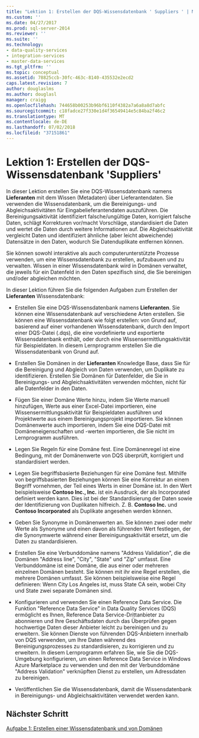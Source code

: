```yaml
---
title: "Lektion 1: Erstellen der DQS-Wissensdatenbank ' Suppliers ' | Microsoft-Dokumentation"
ms.custom: ''
ms.date: 04/27/2017
ms.prod: sql-server-2014
ms.reviewer: ''
ms.suite: ''
ms.technology:
- data-quality-services
- integration-services
- master-data-services
ms.tgt_pltfrm: ''
ms.topic: conceptual
ms.assetid: 78825ccb-30fc-463c-8140-435532e2ecd2
caps.latest.revision: 7
author: douglaslms
ms.author: douglasl
manager: craigg
ms.openlocfilehash: 744658b00253b96bf6110f4382a7a6a8a8d7abfc
ms.sourcegitcommit: c18fadce27f330e1d4f36549414e5c84ba2f46c2
ms.translationtype: MT
ms.contentlocale: de-DE
ms.lasthandoff: 07/02/2018
ms.locfileid: "37151861"
---
```

# <a name="lesson-1-creating-the-suppliers-dqs-knowledge-base"></a>Lektion 1: Erstellen der DQS-Wissensdatenbank 'Suppliers'
  In dieser Lektion erstellen Sie eine DQS-Wissensdatenbank namens **Lieferanten** mit dem Wissen (Metadaten) über Lieferantendaten. Sie verwenden die Wissensdatenbank, um die Bereinigungs- und Abgleichsaktivitäten für Eingabelieferantendaten auszuführen. Die Bereinigungsaktivität identifiziert falsche/ungültige Daten, korrigiert falsche Daten, schlägt Korrekturen vor/macht Vorschläge, standardisiert die Daten und wertet die Daten durch weitere Informationen auf. Die Abgleichsaktivität vergleicht Daten und identifiziert ähnliche (aber leicht abweichende) Datensätze in den Daten, wodurch Sie Datenduplikate entfernen können.  
  
 Sie können sowohl interaktive als auch computerunterstützte Prozesse verwenden, um eine Wissensdatenbank zu erstellen, aufzubauen und zu verwalten. Wissen in einer Wissensdatenbank wird in Domänen verwaltet, die jeweils für ein Datenfeld in den Daten spezifisch sind, die Sie bereinigen und/oder abgleichen möchten.  
  
 In dieser Lektion führen Sie die folgenden Aufgaben zum Erstellen der **Lieferanten** Wissensdatenbank:  
  
-   Erstellen Sie eine DQS-Wissensdatenbank namens **Lieferanten**. Sie können eine Wissensdatenbank auf verschiedene Arten erstellen. Sie können eine Wissensdatenbank wie folgt erstellen: von Grund auf, basierend auf einer vorhandenen Wissensdatenbank, durch den Import einer DQS-Datei (.dqs), die eine vordefinierte und exportierte Wissensdatenbank enthält, oder durch eine Wissensermittlungsaktivität für Beispieldaten. In diesem Lernprogramm erstellen Sie die Wissensdatenbank von Grund auf.  
  
-   Erstellen Sie Domänen in der **Lieferanten** Knowledge Base, dass Sie für die Bereinigung und Abgleich von Daten verwenden, um Duplikate zu identifizieren. Erstellen Sie Domänen für Datenfelder, die Sie in Bereinigungs- und Abgleichsaktivitäten verwenden möchten, nicht für alle Datenfelder in den Daten.  
  
-   Fügen Sie einer Domäne Werte hinzu, indem Sie Werte manuell hinzufügen, Werte aus einer Excel-Datei importieren, eine Wissensermittlungsaktivität für Beispieldaten ausführen und Projektwerte aus einem Bereinigungsprojekt importieren. Sie können Domänenwerte auch importieren, indem Sie eine DQS-Datei mit Domäneneigenschaften und -werten importieren, die Sie nicht im Lernprogramm ausführen.  
  
-   Legen Sie Regeln für eine Domäne fest. Eine Domänenregel ist eine Bedingung, mit der Domänenwerte von DQS überprüft, korrigiert und standardisiert werden.  
  
-   Legen Sie begriffsbasierte Beziehungen für eine Domäne fest. Mithilfe von begriffsbasierten Beziehungen können Sie eine Korrektur an einem Begriff vornehmen, der Teil eines Werts in einer Domäne ist. In den Wert beispielsweise **Contoso Inc., Inc.** ist ein Ausdruck, der als Incorporated definiert werden kann. Dies ist bei der Standardisierung der Daten sowie der Identifizierung von Duplikaten hilfreich. Z. B. **Contoso Inc.** und **Contoso Incorporated** als Duplikate angesehen werden können.  
  
-   Geben Sie Synonyme in Domänenwerten an. Sie können zwei oder mehr Werte als Synonyme und einen davon als führenden Wert festlegen, der die Synonymwerte während einer Bereinigungsaktivität ersetzt, um die Daten zu standardisieren.  
  
-   Erstellen Sie eine Verbunddomäne namens "Address Validation", die die Domänen "Address line", "City", "State" und "Zip" umfasst. Eine Verbunddomäne ist eine Domäne, die aus einer oder mehreren einzelnen Domänen besteht. Sie können mit ihr eine Regel erstellen, die mehrere Domänen umfasst. Sie können beispielsweise eine Regel definieren: Wenn City Los Angeles ist, muss State CA sein, wobei City und State zwei separate Domänen sind.  
  
-   Konfigurieren und verwenden Sie einen Reference Data Service. Die Funktion "Reference Data Service" in Data Quality Services (DQS) ermöglicht es Ihnen, Reference Data Service-Drittanbieter zu abonnieren und Ihre Geschäftsdaten durch das Überprüfen gegen hochwertige Daten dieser Anbieter leicht zu bereinigen und zu erweitern. Sie können Dienste von führenden DQS-Anbietern innerhalb von DQS verwenden, um Ihre Daten während des Bereinigungsprozesses zu standardisieren, zu korrigieren und zu erweitern. In diesem Lernprogramm erfahren Sie, wie Sie die DQS-Umgebung konfigurieren, um einen Reference Data Service in Windows Azure Marketplace zu verwenden und den mit der Verbunddomäne "Address Validation" verknüpften Dienst zu erstellen, um Adressdaten zu bereinigen.  
  
-   Veröffentlichen Sie die Wissensdatenbank, damit die Wissensdatenbank in Bereinigungs- und Abgleichsaktivitäten verwendet werden kann.  
  
## <a name="next-step"></a>Nächster Schritt  
 [Aufgabe 1: Erstellen einer Wissensdatenbank und von Domänen](../../2014/tutorials/task-1-creating-a-knowledge-base-and-domains.md)  
  
  
